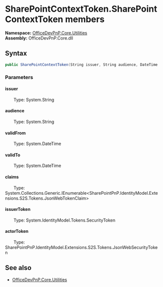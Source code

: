 # SharePointContextToken.SharePointContextToken members 
  

**Namespace:** [OfficeDevPnP.Core.Utilities](OfficeDevPnP.Core.Utilities.md)  
**Assembly:** OfficeDevPnP.Core.dll  
## Syntax
```C#
public SharePointContextToken(String issuer, String audience, DateTime validFrom, DateTime validTo, IEnumerable<JsonWebTokenClaim> claims, SecurityToken issuerToken, JsonWebSecurityToken actorToken)
```
### Parameters
#### issuer  
&emsp;&emsp;Type: System.String  
#### audience  
&emsp;&emsp;Type: System.String  
#### validFrom  
&emsp;&emsp;Type: System.DateTime  
#### validTo  
&emsp;&emsp;Type: System.DateTime  
#### claims  
&emsp;&emsp;Type: System.Collections.Generic.IEnumerable<SharePointPnP.IdentityModel.Extensions.S2S.Tokens.JsonWebTokenClaim>  
#### issuerToken  
&emsp;&emsp;Type: System.IdentityModel.Tokens.SecurityToken  
#### actorToken  
&emsp;&emsp;Type: SharePointPnP.IdentityModel.Extensions.S2S.Tokens.JsonWebSecurityToken  
## See also
- [OfficeDevPnP.Core.Utilities](OfficeDevPnP.Core.Utilities.md)
